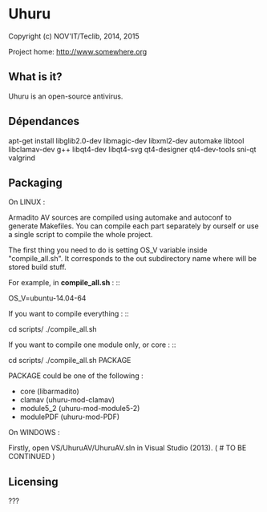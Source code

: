 Uhuru
=====

Copyright (c) NOV'IT/Teclib, 2014, 2015

Project home: http://www.somewhere.org

What is it?
-----------

Uhuru is an open-source antivirus.

Dépendances
-----------

apt-get install libglib2.0-dev libmagic-dev libxml2-dev automake libtool libclamav-dev g++ libqt4-dev libqt4-svg qt4-designer qt4-dev-tools sni-qt valgrind

Packaging
---------------------
On LINUX :

Armadito AV sources are compiled using automake and autoconf to generate Makefiles.
You can compile each part separately by ourself or use a single script to compile the whole project.

The first thing you need to do is setting OS_V variable inside "compile_all.sh". 
It corresponds to the out subdirectory name where will be stored build stuff.

For example, in **compile_all.sh** :
::

   OS_V=ubuntu-14.04-64

If you want to compile everything :
::
 
   cd scripts/
  ./compile_all.sh

If you want to compile one module only, or core :
::

  cd scripts/
  ./compile_all.sh PACKAGE

PACKAGE could be one of the following : 

* core (libarmadito)
* clamav (uhuru-mod-clamav)
* module5_2 (uhuru-mod-module5-2)
* modulePDF (uhuru-mod-PDF)


On WINDOWS :

Firstly, open VS/UhuruAV/UhuruAV.sln in Visual Studio (2013).
( # TO BE CONTINUED )

Licensing
---------

???

